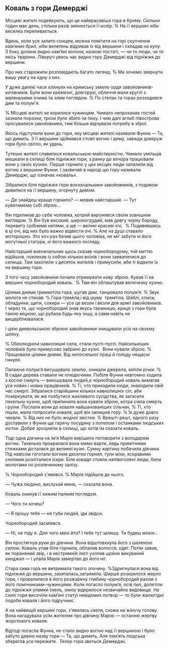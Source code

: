 ## Коваль з гори Демерджі

Місцеві жителі подейкують, що це найкрасивіша гора в Криму.
Скільки годин має день, стільки разів змінюється її колір.
% На її вершині ніби веселка переливається.

Вдень, коли усе залито сонцем, можна помітити на горі скупчення кам’яних брил, ніби велетень відривав їх від вершини і складав на купу.
З боку долини видно кам’яні колони, казкові постаті, — чи то люди, чи то якісь тварини.
Ліворуч увесь час видно гору Демерджі від підніжжя до вершини.

Про них старожили розповідають багато легенд.
% Ми хочемо звернути вашу увагу на одну з них.

У дуже далекі часи хлинули на кримську землю орди завойовників-кочівників.
Були вони кремезні, довгорукі, обличчя мали круглі з маленькими очима та злим поглядом.
% По степах та горах розходився дим та полум'я.


% Місцеві жителі не корилися чужинцям.
Чимало непроханих гостей зазнали поразки, трохи було збито їм пиху.
І чим далі вглиб півострова просувалися завойовники, тим більше відчували потребу в зброї.

Якось підступили вони до гори, яку місцеві жителі називали Фунна — Та, що димить.
З її вершини здіймався стовп вогню і диму, завжди довкруж гори було світло, як удень.

Тутешні жителі славилися ковальською майстерністю.
Чимало умільців мешкали в селищі біля підніжжя гори, з ранку до вечора працювали вони у своїх кузнях.
Перше горнило у цих місцях люди запалили від вогню з вершини Фунни.
І зазвичай в народі цю гору називали Демерджі, що означає «коваль».

Зібралися біля підніжжя гори воєначальники завойовників, з подивом дивилися на її вершину, огорнуту димом.

— Де знайдеш краще горнило? — мовив найстарший. — Тут куватимемо собі зброю...

Він підкликав до себе чоловіка, котрий вирізнявся своїм зовнішнім виглядом.
% Він був високий, широкогрудий, мав довгу чорну бороду, перевиту срібними нитями, а ще — великі красиві очі.
 % Подивившись в ці очі, від них було важко відвести очі.
% Але на душі ставало моторошно.
Хто хоч раз бачив цього чоловіка, не міг забути ні його могутньої статури, ні його важкого погляду.

Найстарший воєначальник щось сказав чорнобородому, той миттю відійшов, покликав із собою кількох воїнів і вони заквапилися до селища.
Там захопили з десяток жителів і примусили, аби ті відвели їх на вершину гори.

З того часу завойовники почали отримувати нову зброю.
Кував її на вершині чорнобородий коваль.
 % Там він облаштував величезну кузню.

Цілими днями гримкотіла гора, шугав дим, танцювало полум’я.
% Звук молота не стихав.
% Гора греміла,і від шуму  тремтіла.
Шаблі, списи, обладунки, щити, сокири — усе це везли і везли для армії завойовників.
І через те, що чорнобородий знав якусь таємницю, криця з гори була такою міцною, що рубала будь-яку іншу, а сама навіть не вищерблювалася.

І цією диявольською зброєю завойовники знищували усіх на своєму шляху.

% Обезлюдніли навколишні села, стали пусті-пусті.
Найсильніших чоловіків було примусово забрано до кузні.
 Вони кували зброю.
% Працювали цілими днями.
Від непосильної праці й голоду нещасні гинули.


Палаюче полум’я висушувало землю, зникали джерела, міліли річки.
% В садах дерева ставали не плюдючими.
Побіля Фунни невтомно ходила з косою смерть — викошувала людей,а чорнобородий коваль вимагав усе нових і нових працівників.
% Ті, хто приходили сюди, знаходили свій час смерті.
Зібралися старійшини кількох навколишніх сіл, аби поміркувати, як же позбутися жахливого сусідства, як загасити пекельну кузню, щоб припинила вона кувати зброю, котра сіяла смерть і руїни.
Послали вони до коваля найшанованіших сільчан.
% Ті, хто пішли, мали попросити коваля, щоб він залишив гору.
% Їх дуже довго чекали.
% Від них не було жодної звістки.
% Врешті-решт, одного разу доставили з Фунни ще гарячу посудину з попелом і останками людських кісток.
Добре зрозуміли в селищі, що хотів їм сказати коваль. 

Тоді одна дівчина на ім’я Марія вирішила поговорити з володарем вогню.
Тихенько прокралася вона мимо варти, ледь примітними стежками дісталася до великої кузні.
Сумну картину побачила дівчина.
Під навісом гоготали вогнем десятки горнил, гули міхи, яскравими снопами розліталися іскри.
Біля ковадл стояли напівоголені люди, били молотами по розпеченому залізу.

% Чорнобородий з'явився.
% Марія підійшла до нього.

— Чужа людино, вислухай мене, — сказала вона.

Коваль окинув її хижим палким поглядом.

— Чого ти хочеш?

— Я прошу тебе — не губи людей, іди звідси.

Чорнобородий засміявся.

— Ні, не піду я.
Для чого мені йти?
І тебе тут залишу.
Ти будеш моєю...

Він простягнув руки до дівчини.
Вона відштовхнула його з шаленою силою.
Коваль упав біля горнила, обпалив волосся, одяг.
Потім завив, як поранений звір, і в нестримній люті ухопив щойно викуваний кинджал — і упала Марія замертво до його ніг.

Стара сива гора не витримала такого злочину.
%Здригнулася вона від підніжжя до вершини, захиталась,загреміла.
Ширше розкрилося жерло гори, і провалилися в його розжарену глибину чорнобородий разом з його помічниками-чужинцями.
Коли погасло полум’я, осів пил, долетіли до підніжжя уламки скель, знизу відкрилося незвичайне видовище.
На схилі гори височіли кам’яні статуї невідомих потвор — то були жалюгідні подоби коваля і його підручних.

А на найвищій вершині гори, з'явилась скеля, схожа на жіночу голову.
Вона нагадувала усім жителям про дівчину Марію — останню жертву жорстокого коваля.

Відтоді погасла Фунна, не стало видно вогню над її вершиною і було забуто давню назву гори — Та, що димить.
Але пам’ять людська зберегла усе пережите.
 Тепер гора зветься Демерджі.
